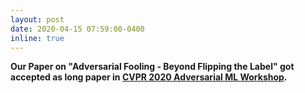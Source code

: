 ```yaml
---
layout: post
date: 2020-04-15 07:59:00-0400
inline: true
---
```


**Our Paper on "Adversarial Fooling - Beyond Flipping the Label" got accepted as long paper in [CVPR 2020 Adversarial ML Workshop](https://adv-workshop-2020.github.io/).**